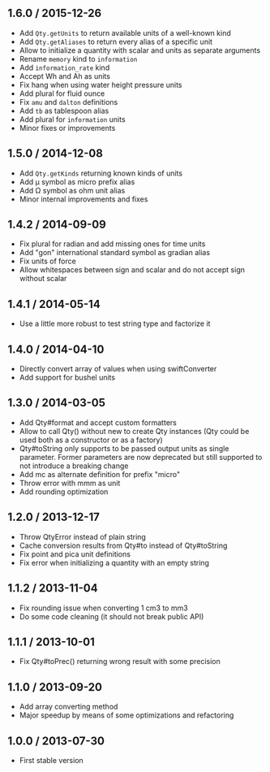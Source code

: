 1.6.0 / 2015-12-26
------------------

* Add `Qty.getUnits` to return available units of a well-known kind
* Add `Qty.getAliases` to return every alias of a specific unit
* Allow to initialize a quantity with scalar and units as separate arguments
* Rename `memory` kind to `information`
* Add `information_rate` kind
* Accept Wh and Ah as units
* Fix hang when using water height pressure units
* Add plural for fluid ounce
* Fix `amu` and `dalton` definitions
* Add `tb` as tablespoon alias
* Add plural for `information` units
* Minor fixes or improvements

1.5.0 / 2014-12-08
------------------

* Add `Qty.getKinds` returning known kinds of units
* Add µ symbol as micro prefix alias
* Add Ω symbol as ohm unit alias
* Minor internal improvements and fixes

1.4.2 / 2014-09-09
------------------

* Fix plural for radian and add missing ones for time units
* Add "gon" international standard symbol as gradian alias
* Fix units of force
* Allow whitespaces between sign and scalar and do not accept sign
  without scalar

1.4.1 / 2014-05-14
------------------

* Use a little more robust to test string type and factorize it

1.4.0 / 2014-04-10
------------------

* Directly convert array of values when using swiftConverter
* Add support for bushel units

1.3.0 / 2014-03-05
------------------

* Add Qty#format and accept custom formatters
* Allow to call Qty() without new to create Qty instances (Qty could be used
  both as a constructor or as a factory)
* Qty#toString only supports to be passed output units as single parameter.
  Former parameters are now deprecated but still supported to not introduce
  a breaking change
* Add mc as alternate definition for prefix "micro"
* Throw error with mmm as unit
* Add rounding optimization

1.2.0 / 2013-12-17
------------------

* Throw QtyError instead of plain string
* Cache conversion results from Qty#to instead of Qty#toString
* Fix point and pica unit definitions
* Fix error when initializing a quantity with an empty string

1.1.2 / 2013-11-04
------------------

* Fix rounding issue when converting 1 cm3 to mm3
* Do some code cleaning (it should not break public API)

1.1.1 / 2013-10-01
------------------

* Fix Qty#toPrec() returning wrong result with some precision

1.1.0 / 2013-09-20
------------------

* Add array converting method
* Major speedup by means of some optimizations and refactoring

1.0.0 / 2013-07-30
------------------

* First stable version
